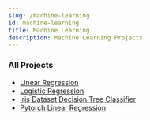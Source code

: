 ```yaml
---
slug: /machine-learning
id: machine-learning
title: Machine Learning
description: Machine Learning Projects
---
```


### All Projects

- [Linear Regression](/machine-learning/01-linear-regression/linear-regression)
- [Logistic Regression](/machine-learning/02-logistic-regression/logistic-regression)
- [Iris Dataset Decision Tree Classifier](/machine-learning/03-iris-dataset-decision-tree-classifier/iris-dataset-decision-tree-classifier)
- [Pytorch Linear Regression](/machine-learning/04-pytorch-linear-regression/pytorch-linear-regression)
